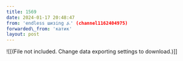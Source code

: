 ```yaml
---
title: 1569
date: 2024-01-17 20:48:47
from: 'endless шизing ⍼' (channel1162404975)
forwarded\_from: 'катик'
layout: post
---
```


![[(File not included. Change data exporting settings to download.)]]


